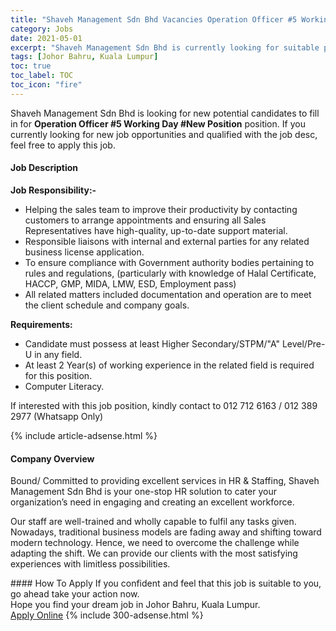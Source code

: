 ```yaml
---
title: "Shaveh Management Sdn Bhd Vacancies Operation Officer #5 Working Day #New Position" 
category: Jobs 
date: 2021-05-01 
excerpt: "Shaveh Management Sdn Bhd is currently looking for suitable person to fill in the Operation Officer #5 Working Day #New Position which based in Johor Bahru, Kuala Lumpur" 
tags: [Johor Bahru, Kuala Lumpur] 
toc: true 
toc_label: TOC 
toc_icon: "fire" 
--- 
```


<p>Shaveh Management Sdn Bhd is looking for new potential candidates to fill in for <b>Operation Officer #5 Working Day #New Position</b> position. If you currently looking for new job opportunities and qualified with the job desc, feel free to apply this job.
</p><div><div><h4>Job Description</h4></div><div><div><span><div><p><strong>Job Responsibility:-</strong></p><ul><li>Helping the sales team to improve their productivity by contacting customers to arrange appointments and ensuring all Sales Representatives have high-quality, up-to-date support material.</li><li>Responsible liaisons with internal and external parties for any related business license application.</li><li>To ensure compliance with Government authority bodies pertaining to rules and regulations, (particularly with knowledge of Halal Certificate, HACCP, GMP, MIDA, LMW, ESD, Employment pass)</li><li>All related matters included documentation and operation are to meet the client schedule and company goals.</li></ul><p><strong>Requirements:</strong></p><ul><li>Candidate must possess at least Higher Secondary/STPM/"A" Level/Pre-U in any field.</li><li>At least 2 Year(s) of working experience in the related field is required for this position.</li><li>Computer Literacy.</li></ul><p>If interested with this job position, kindly contact to 012 712 6163 / 012 389 2977 (Whatsapp Only)</p></div></span></div></div></div> 
{% include article-adsense.html %} 
<div><div><h4>Company Overview</h4></div><div><div><span><div><p>Bound/ Committed to providing excellent services in HR &amp; Staffing, Shaveh Management Sdn Bhd is your one-stop&#160;HR solution to cater your organization&#8217;s need in engaging and creating an excellent workforce.</p><p>Our staff are well-trained and wholly capable to fulfil any tasks given. Nowadays, traditional business models are fading away and shifting toward modern technology. Hence, we need to overcome the challenge while adapting the shift. We can provide our clients with the most satisfying experiences with limitless possibilities.</p></div></span></div></div></div> 
#### How To Apply 
If you confident and feel that this job is suitable to you, go ahead take your action now. <br/> 
Hope you find your dream job in Johor Bahru, Kuala Lumpur. <br/> 
<a href="https://www.jobstreet.com.my/en/job/operation-officer-5-working-day-new-position-4554172?jobId=jobstreet-my-job-4554172&" class="btn btn--info" target="_blank" rel="nofollow noopenner">Apply Online</a> 
{% include 300-adsense.html %} 
